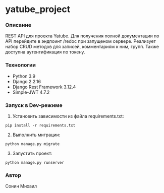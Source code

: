 # yatube_project
### Описание
REST API для проекта Yatube.
Для получения полной документации по API перейдите в эндпоинт /redoc при запущеном сервере.
Реализует набор CRUD методов для записей, комментариям к ним, групп. Также доступна аутентификация по токену.
### Технологии
 - Python 3.9
 - Django 2.2.16
 - Django Rest Framework 3.12.4
 - Simple-JWT 4.7.2

### Запуск в Dev-режиме
1. Установить зависимости из файла requirements.txt:

```
pip install -r requirements.txt
```

2. Выполнить миграции:

```
python manage.py migrate
```

3. Запустить проект:

```
python manage.py runserver
```
### Автор
Сонин Михаил
